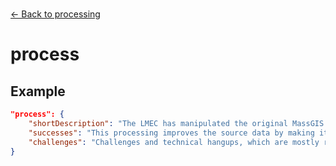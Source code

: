 ---
---

<br>

[← Back to processing](./processing.html)

# process

<template>
    <div v-if="this.peopleLifecycle.processing" id = "container">
      <p class="larger-text">{{this.peopleLifecycle.processing.properties.process.description}}</p>
      <p >Expected Type: <strong>{{this.peopleLifecycle.processing.properties.process.type}}</strong></p>
    <table id ="property-table">
        <tr>
            <th>Property</th>
            <th>Expected Type</th>
            <th>Required</th>
            <th>Description</th>
        </tr>
        <tr v-for="item, index in this.peopleLifecycle.processing.properties.process.properties" :key="index">
            <td><a :href="index + '.html'" >{{index}}</a></td>
            <td>{{item.type}}</td>
            <td></td>
            <td>{{item.description}}</td>
        </tr>
    </table> 
    </div>
</template>

<script>
import axios from 'axios'


export default {

    data() {
        return {
          schema: [],
          citation: [],
          endpoints: [],
          filterTagging: [],
          documentationHealth: [],
          relatedResources: [],
          peopleLifecycle: [],
        }
    },
    methods: {
        whatsUp(){
          console.log(this.endpoints)
        }
    },
    computed: {
        data() {
            return this.$page.frontmatter
        }
    },
    created() {
        //returns a promise
        axios.get("https://raw.githubusercontent.com/bplmaps/data-description-schema/master/schema.json")
            .then(response => {
                this.schema = response.data.properties
                this.citation = response.data.properties.citation.properties
                this.endpoints = response.data.properties.endpoints
                this.filterTagging = response.data.properties.filterTagging.properties
                this.documentationHealth = response.data.properties.documentationHealth.properties
                this.relatedResources = response.data.properties.relatedResources.properties
                this.peopleLifecycle = response.data.properties.peopleLifecycle.properties
            }).catch(err => {
                console.log(err)
            })
    }
}
</script>

<style lang="stylus">

table#property-table
  width:100%

p.larger-text
  font-size 120%

</style>

## Example 

``` json
"process": {
	"shortDescription": "The LMEC has manipulated the original MassGIS towns file to create the data described by this record. This process was aimed to address the issue that the original MassGIS Towns Boundary file, which contains the most accurate geographies for municipal cities and towns in Massachusetts, does not contain census name or ID fields, which would facilitate the ability to join the official town data with other statistical information published by the census. Data is published by the census at the town level, but the census town geographies are generally less reliable than the frequently updated MassGIS boundaries. The goal was to create a new file that contains MassGIS geographies, but includes census attributes for each town. This processing uses Python and Python modules Geopandas and Difflib to perform a fuzzy string match between town names in both the official MassGIS towns data and the census towns data for Massachusetts. After performing the string match, the two files are joined, with the MassGIS data absorbing some of the census attributes, including census name and ID. The data is cleaned a bit, with extraneous cluttering field names removed. Resulting is a useful MassGIS town boundary file with census attributes. The full process can be followed along in the included Jupyter notebook tutorial.",
	"successes": "This processing improves the source data by making it compatible with census statistical information.",
	"challenges": "Challenges and technical hangups, which are mostly related to the idiosyncratic way towns are named across the two datasets, are described in full detail in the Jupyter tutorial."
}
```